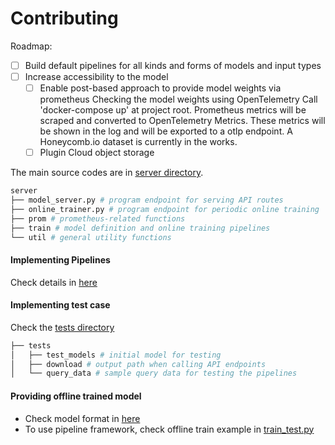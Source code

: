 # Contributing

Roadmap:
- [ ] Build default pipelines for all kinds and forms of models and input types
- [ ] Increase accessibility to the model
  - [ ] Enable post-based approach to provide model weights via prometheus
        Checking the model weights using OpenTelemetry
        Call 'docker-compose up' at project root. Prometheus metrics will be scraped and converted to OpenTelemetry Metrics. These metrics will be shown in the log and will be exported to a otlp endpoint. A Honeycomb.io dataset is currently in the works.
  - [ ] Plugin Cloud object storage

The main source codes are in [server directory](./server/).
```bash
server
├── model_server.py # program endpoint for serving API routes
├── online_trainer.py # program endpoint for periodic online training
├── prom # prometheus-related functions
├── train # model definition and online training pipelines
└── util # general utility functions 
``` 

#### Implementing Pipelines
Check details in [here](./doc/train_pipeline.md)

#### Implementing test case
Check the [tests directory](./tests/)
```bash
├── tests
│   ├── test_models # initial model for testing
│   ├── download # output path when calling API endpoints
│   └── query_data # sample query data for testing the pipelines
``` 

#### Providing offline trained model
- Check model format in [here](./doc/model_format.md)
- To use pipeline framework, check offline train example in [train_test.py](./tests/train_test.py)
